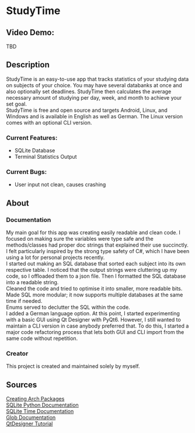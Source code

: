 # StudyTime
## Video Demo:
TBD  
  
## Description
StudyTime is an easy-to-use app that tracks statistics of your studying data on subjects of your choice. You may have several databanks at once and also optionally set deadlines. StudyTime then calculates the average necessary amount of studying per day, week, and month to achieve your set goal.  
StudyTime is free and open source and targets Android, Linux, and Windows and is available in English as well as German. The Linux version comes with an optional CLI version. 
  
### Current Features:
- SQLite Database  
- Terminal Statistics Output  
  
### Current Bugs:
- User input not clean, causes crashing  
  
## About
### Documentation
My main goal for this app was creating easily readable and clean code. I focused on making sure the variables were type safe and the methods/classes had proper doc strings that explained their use succinctly. I felt particularly inspired by the strong type safety of C#, which I have been using a lot for personal projects recently.  
I started out making an SQL database that sorted each subject into its own respective table. I noticed that the output strings were cluttering up my code, so I offloaded them to a json file. Then I formatted the SQL database into a readable string.  
Cleaned the code and tried to optimise it into smaller, more readable bits. Made SQL more modular; it now supports multiple databases at the same time if needed.  
Enums served to declutter the SQL within the code.  
I added a German language option. At this point, I started experimenting with a basic GUI using Qt Designer with PyQt6. However, I still wanted to maintain a CLI version in case anybody preferred that. To do this, I started a major code refactoring process that lets both GUI and CLI import from the same code without repetition.
  
### Creator
This project is created and maintained solely by myself.  
  
## Sources
[Creating Arch Packages](https://wiki.archlinux.org/title/Creating_packages)  
[SQLite Python Documentation](https://docs.python.org/3/library/sqlite3.html)  
[SQLite Time Documentation](https://www.sqlite.org/lang_datefunc.html)  
[Glob Documentation](https://docs.python.org/3/library/glob.html#glob.escape)  
[QtDesigner Tutorial](https://youtu.be/tJQdfwAohlw?si=7eDugUCnUDzqasO2)  
